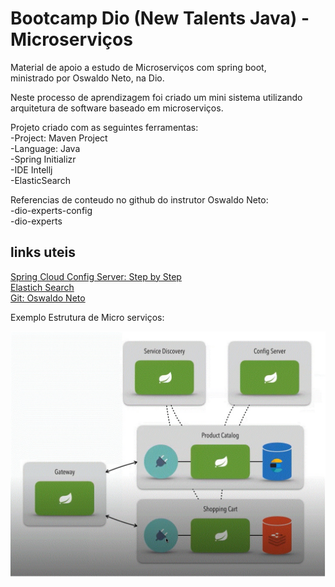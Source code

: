 # Bootcamp Dio (New Talents Java) - Microserviços
Material de apoio a estudo de Microserviços com spring boot,  
ministrado por Oswaldo Neto, na Dio.  

Neste processo de aprendizagem foi criado um mini sistema utilizando arquitetura de software baseado em microserviços.  

Projeto criado com as seguintes ferramentas:  
-Project: Maven Project  
-Language: Java  
-Spring Initializr  
-IDE Intellj  
-ElasticSearch  


Referencias de conteudo no github do instrutor Oswaldo Neto:  
-dio-experts-config  
-dio-experts  


## links uteis  
[Spring Cloud Config Server: Step by Step](https://dev.to/markbdsouza/spring-cloud-config-server-step-by-step-14fd)  
[Elastich Search](https://www.elastic.co/pt/downloads/elasticsearch#ga-release)  
[Git: Oswaldo Neto](https://github.com/oswaldoneto)  

  

Exemplo Estrutura de Micro serviços:

![Exemplo Estrutura de Micro serviços:](https://github.com/alexsfraga/bootcamp_dio_new_talents_java_expert/blob/main/projetos_com_maven/dio_microservicos/diagrama_microservicos.jpg)

